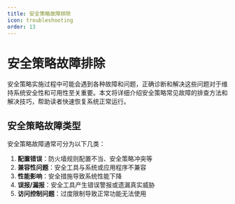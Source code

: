 ```yaml
---
title: 安全策略故障排除
icon: troubleshooting
order: 13
---
```


# 安全策略故障排除

安全策略实施过程中可能会遇到各种故障和问题，正确诊断和解决这些问题对于维持系统安全性和可用性至关重要。本文将详细介绍安全策略常见故障的排查方法和解决技巧，帮助读者快速恢复系统正常运行。

## 安全策略故障类型

安全策略故障通常可分为以下几类：

1. **配置错误**：防火墙规则配置不当、安全策略冲突等
2. **兼容性问题**：安全工具与系统或应用程序不兼容
3. **性能影响**：安全措施导致系统性能下降
4. **误报/漏报**：安全工具产生错误警报或遗漏真实威胁
5. **访问控制问题**：过度限制导致正常功能无法使用
